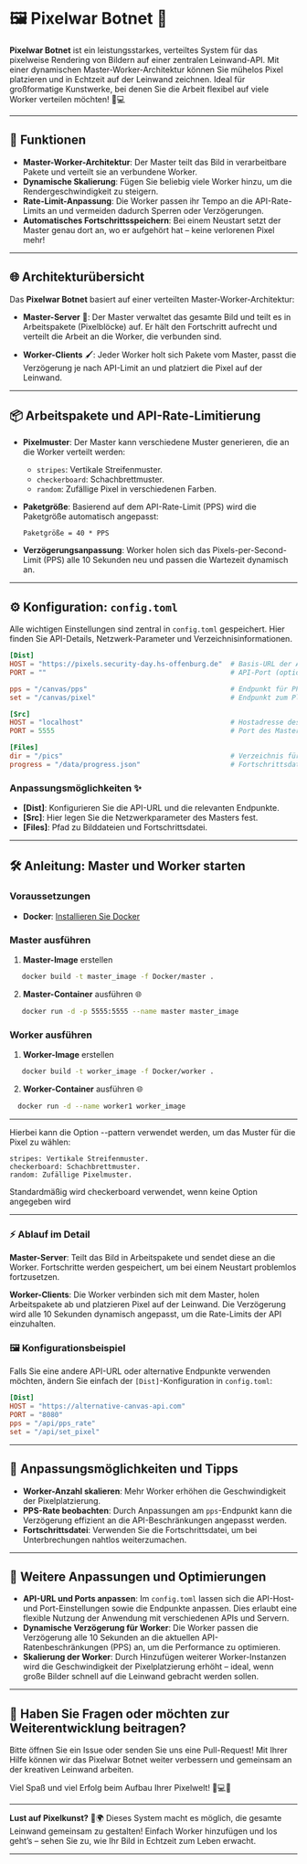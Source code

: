 # 🖼️ Pixelwar Botnet 🎨

**Pixelwar Botnet** ist ein leistungsstarkes, verteiltes System für das pixelweise Rendering von Bildern auf einer zentralen Leinwand-API. Mit einer dynamischen Master-Worker-Architektur können Sie mühelos Pixel platzieren und in Echtzeit auf der Leinwand zeichnen. Ideal für großformatige Kunstwerke, bei denen Sie die Arbeit flexibel auf viele Worker verteilen möchten! 🎉💻

---

## 🚀 Funktionen

- **Master-Worker-Architektur**: Der Master teilt das Bild in verarbeitbare Pakete und verteilt sie an verbundene Worker.
- **Dynamische Skalierung**: Fügen Sie beliebig viele Worker hinzu, um die Rendergeschwindigkeit zu steigern.
- **Rate-Limit-Anpassung**: Die Worker passen ihr Tempo an die API-Rate-Limits an und vermeiden dadurch Sperren oder Verzögerungen.
- **Automatisches Fortschrittsspeichern**: Bei einem Neustart setzt der Master genau dort an, wo er aufgehört hat – keine verlorenen Pixel mehr!

---

## 🌐 Architekturübersicht

Das **Pixelwar Botnet** basiert auf einer verteilten Master-Worker-Architektur:

- **Master-Server** 🧠: Der Master verwaltet das gesamte Bild und teilt es in Arbeitspakete (Pixelblöcke) auf. Er hält den Fortschritt aufrecht und verteilt die Arbeit an die Worker, die verbunden sind.
  
- **Worker-Clients** 🖌️: Jeder Worker holt sich Pakete vom Master, passt die Verzögerung je nach API-Limit an und platziert die Pixel auf der Leinwand.

---

## 📦 Arbeitspakete und API-Rate-Limitierung

- **Pixelmuster**: Der Master kann verschiedene Muster generieren, die an die Worker verteilt werden:
  - `stripes`: Vertikale Streifenmuster.
  - `checkerboard`: Schachbrettmuster.
  - `random`: Zufällige Pixel in verschiedenen Farben.

- **Paketgröße**: Basierend auf dem API-Rate-Limit (PPS) wird die Paketgröße automatisch angepasst:
  ```plaintext
  Paketgröße = 40 * PPS 
  ```

- **Verzögerungsanpassung**: Worker holen sich das Pixels-per-Second-Limit (PPS) alle 10 Sekunden neu und passen die Wartezeit dynamisch an.

---

## ⚙️ Konfiguration: `config.toml`

Alle wichtigen Einstellungen sind zentral in `config.toml` gespeichert. Hier finden Sie API-Details, Netzwerk-Parameter und Verzeichnisinformationen.

```toml
[Dist]
HOST = "https://pixels.security-day.hs-offenburg.de"  # Basis-URL der API
PORT = ""                                             # API-Port (optional)

pps = "/canvas/pps"                                   # Endpunkt für PPS-Abfrage
set = "/canvas/pixel"                                 # Endpunkt zum Platzieren der Pixel

[Src]
HOST = "localhost"                                    # Hostadresse des Masters
PORT = 5555                                           # Port des Masters

[Files]
dir = "/pics"                                         # Verzeichnis für Bilddateien
progress = "/data/progress.json"                      # Fortschrittsdatei zur Wiederaufnahme   
```


### Anpassungsmöglichkeiten ✨

- **[Dist]**: Konfigurieren Sie die API-URL und die relevanten Endpunkte.
- **[Src]**: Hier legen Sie die Netzwerkparameter des Masters fest.
- **[Files]**: Pfad zu Bilddateien und Fortschrittsdatei.

---

## 🛠️ Anleitung: Master und Worker starten

### Voraussetzungen

- **Docker**: [Installieren Sie Docker](https://docs.docker.com/get-docker/)


### Master ausführen

1. **Master-Image** erstellen

```bash
   docker build -t master_image -f Docker/master .
 ```

2. **Master-Container** ausführen 🌐

```bash
   docker run -d -p 5555:5555 --name master master_image
 ```

### Worker ausführen

1. **Worker-Image** erstellen

```bash
   docker build -t worker_image -f Docker/worker .
 ```

 2. **Worker-Container** ausführen 🌐

 ```bash
   docker run -d --name worker1 worker_image
 ```
---

Hierbei kann die Option --pattern verwendet werden, um das Muster für die Pixel zu wählen:

    stripes: Vertikale Streifenmuster.
    checkerboard: Schachbrettmuster.
    random: Zufällige Pixelmuster.

Standardmäßig wird checkerboard verwendet, wenn keine Option angegeben wird

---

### ⚡ Ablauf im Detail

**Master-Server**: Teilt das Bild in Arbeitspakete und sendet diese an die Worker. Fortschritte werden gespeichert, um bei einem Neustart problemlos fortzusetzen.

    
**Worker-Clients**: Die Worker verbinden sich mit dem Master, holen Arbeitspakete ab und platzieren Pixel auf der Leinwand. Die Verzögerung wird alle 10 Sekunden dynamisch angepasst, um die Rate-Limits der API einzuhalten.

### 🖼️ Konfigurationsbeispiel
Falls Sie eine andere API-URL oder alternative Endpunkte verwenden möchten, ändern Sie einfach der `[Dist]`-Konfiguration in `config.toml`:

```toml
[Dist]
HOST = "https://alternative-canvas-api.com"
PORT = "8080"
pps = "/api/pps_rate"
set = "/api/set_pixel"
```
---

## 🔄 Anpassungsmöglichkeiten und Tipps

- **Worker-Anzahl skalieren**: Mehr Worker erhöhen die Geschwindigkeit der Pixelplatzierung.
- **PPS-Rate beobachten**: Durch Anpassungen am `pps`-Endpunkt kann die Verzögerung effizient an die API-Beschränkungen angepasst werden.
- **Fortschrittsdatei**: Verwenden Sie die Fortschrittsdatei, um bei Unterbrechungen nahtlos weiterzumachen.

---
## 🔧 Weitere Anpassungen und Optimierungen

- **API-URL und Ports anpassen**: Im `config.toml` lassen sich die API-Host- und Port-Einstellungen sowie die Endpunkte anpassen. Dies erlaubt eine flexible Nutzung der Anwendung mit verschiedenen APIs und Servern.
- **Dynamische Verzögerung für Worker**: Die Worker passen die Verzögerung alle 10 Sekunden an die aktuellen API-Ratenbeschränkungen (PPS) an, um die Performance zu optimieren.
- **Skalierung der Worker**: Durch Hinzufügen weiterer Worker-Instanzen wird die Geschwindigkeit der Pixelplatzierung erhöht – ideal, wenn große Bilder schnell auf die Leinwand gebracht werden sollen.
  
---

## 🌟 Haben Sie Fragen oder möchten zur Weiterentwicklung beitragen?

Bitte öffnen Sie ein Issue oder senden Sie uns eine Pull-Request! Mit Ihrer Hilfe können wir das Pixelwar Botnet weiter verbessern und gemeinsam an der kreativen Leinwand arbeiten.

Viel Spaß und viel Erfolg beim Aufbau Ihrer Pixelwelt! 🎉💻✨

---

**Lust auf Pixelkunst?** 
🎨🌍 Dieses System macht es möglich, die gesamte Leinwand gemeinsam zu gestalten! Einfach Worker hinzufügen und los geht’s – sehen Sie zu, wie Ihr Bild in Echtzeit zum Leben erwacht.

---
